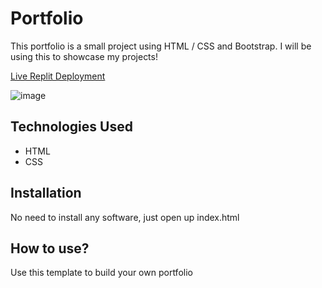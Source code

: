 # Portfolio

This portfolio is a small project using HTML / CSS and Bootstrap. I will be using this to showcase my projects!

[Live Replit Deployment](https://portfolio-renford.renfordf.repl.co/)

![image](https://user-images.githubusercontent.com/99205634/156279907-fa10423c-2b9f-4c04-8889-47ec5917000c.png)

## Technologies Used

* HTML
* CSS

## Installation

No need to install any software, just open up index.html

## How to use?

Use this template to build your own portfolio
